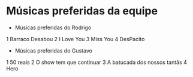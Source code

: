 # Músicas preferidas da equipe

* Músicas preferidas do Rodrigo

1 Barraco Desabou
2 I Love You
3 Miss You
4 DesPacito

* Músicas preferidas do Gustavo

1 50 reais
2 O show tem que continuar
3 A batucada dos nossos tantãs
4 Hero
